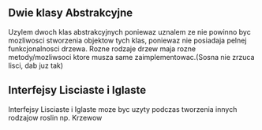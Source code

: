 ## Dwie klasy Abstrakcyjne

Uzylem dwoch klas abstrakcyjnych poniewaz uznalem ze nie powinno byc mozliwosci stworzenia objektow tych klas, poniewaz nie posiadaja pelnej funkcjonalnosci drzewa.
Rozne rodzaje drzew maja rozne metody/mozliwsoci ktore musza same zaimplementowac.(Sosna nie zrzuca lisci, dab juz tak)

## Interfejsy Lisciaste i Iglaste

Interfejsy Lisciaste i Iglaste moze byc uzyty podczas tworzenia innych rodzajow roslin np. Krzewow
